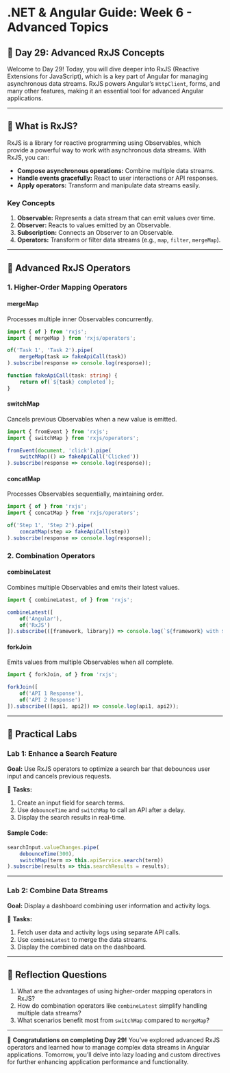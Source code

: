 # **.NET & Angular Guide: Week 6 - Advanced Topics**

## **🧩 Day 29: Advanced RxJS Concepts**

Welcome to Day 29! Today, you will dive deeper into RxJS (Reactive Extensions for JavaScript), which is a key part of Angular for managing asynchronous data streams. RxJS powers Angular’s `HttpClient`, forms, and many other features, making it an essential tool for advanced Angular applications.

---

## **🧩 What is RxJS?**

RxJS is a library for reactive programming using Observables, which provide a powerful way to work with asynchronous data streams. With RxJS, you can:
- **Compose asynchronous operations:** Combine multiple data streams.
- **Handle events gracefully:** React to user interactions or API responses.
- **Apply operators:** Transform and manipulate data streams easily.

### **Key Concepts**
1. **Observable:** Represents a data stream that can emit values over time.
2. **Observer:** Reacts to values emitted by an Observable.
3. **Subscription:** Connects an Observer to an Observable.
4. **Operators:** Transform or filter data streams (e.g., `map`, `filter`, `mergeMap`).

---

## **🧩 Advanced RxJS Operators**

### **1. Higher-Order Mapping Operators**

#### **mergeMap**
Processes multiple inner Observables concurrently.

```typescript
import { of } from 'rxjs';
import { mergeMap } from 'rxjs/operators';

of('Task 1', 'Task 2').pipe(
    mergeMap(task => fakeApiCall(task))
).subscribe(response => console.log(response));

function fakeApiCall(task: string) {
    return of(`${task} completed`);
}
```

#### **switchMap**
Cancels previous Observables when a new value is emitted.

```typescript
import { fromEvent } from 'rxjs';
import { switchMap } from 'rxjs/operators';

fromEvent(document, 'click').pipe(
    switchMap(() => fakeApiCall('Clicked'))
).subscribe(response => console.log(response));
```

#### **concatMap**
Processes Observables sequentially, maintaining order.

```typescript
import { of } from 'rxjs';
import { concatMap } from 'rxjs/operators';

of('Step 1', 'Step 2').pipe(
    concatMap(step => fakeApiCall(step))
).subscribe(response => console.log(response));
```

### **2. Combination Operators**

#### **combineLatest**
Combines multiple Observables and emits their latest values.

```typescript
import { combineLatest, of } from 'rxjs';

combineLatest([
    of('Angular'),
    of('RxJS')
]).subscribe(([framework, library]) => console.log(`${framework} with ${library}`));
```

#### **forkJoin**
Emits values from multiple Observables when all complete.

```typescript
import { forkJoin, of } from 'rxjs';

forkJoin([
    of('API 1 Response'),
    of('API 2 Response')
]).subscribe(([api1, api2]) => console.log(api1, api2));
```

---

## **🧩 Practical Labs**

### **Lab 1: Enhance a Search Feature**
**Goal:** Use RxJS operators to optimize a search bar that debounces user input and cancels previous requests.

🔧 **Tasks:**
1. Create an input field for search terms.
2. Use `debounceTime` and `switchMap` to call an API after a delay.
3. Display the search results in real-time.

#### **Sample Code:**
```typescript
searchInput.valueChanges.pipe(
    debounceTime(300),
    switchMap(term => this.apiService.search(term))
).subscribe(results => this.searchResults = results);
```

---

### **Lab 2: Combine Data Streams**
**Goal:** Display a dashboard combining user information and activity logs.

🔧 **Tasks:**
1. Fetch user data and activity logs using separate API calls.
2. Use `combineLatest` to merge the data streams.
3. Display the combined data on the dashboard.

---

## **🧩 Reflection Questions**
1. What are the advantages of using higher-order mapping operators in RxJS?
2. How do combination operators like `combineLatest` simplify handling multiple data streams?
3. What scenarios benefit most from `switchMap` compared to `mergeMap`?

---

🎉 **Congratulations on completing Day 29!** You’ve explored advanced RxJS operators and learned how to manage complex data streams in Angular applications. Tomorrow, you’ll delve into lazy loading and custom directives for further enhancing application performance and functionality.

